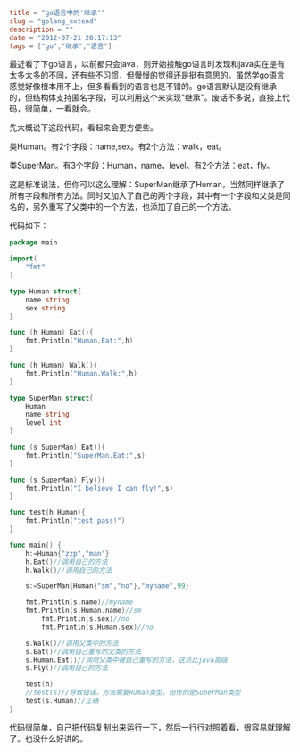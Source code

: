 ```toml
title = "go语言中的'继承'"
slug = "golang_extend"
description = ""
date = "2012-07-21 20:17:13"
tags = ["go","继承","语言"]
```

最近看了下go语言，以前都只会java，则开始接触go语言时发现和java实在是有太多太多的不同，还有些不习惯，但慢慢的觉得还是挺有意思的。虽然学go语言感觉好像根本用不上，但多看看别的语言也是不错的。go语言默认是没有继承的，但结构体支持匿名字段，可以利用这个来实现"继承"。废话不多说，直接上代码，很简单，一看就会。

先大概说下这段代码，看起来会更方便些。

类Human。有2个字段：name,sex。有2个方法：walk，eat。

类SuperMan。有3个字段：Human，name，level。有2个方法：eat，fly。

这是标准说法，但你可以这么理解：SuperMan继承了Human，当然同样继承了所有字段和所有方法。同时又加入了自己的两个字段，其中有一个字段和父类是同名的，另外重写了父类中的一个方法，也添加了自己的一个方法。

代码如下：

```go
package main 

import(
	"fmt"
)

type Human struct{
	name string
	sex string
}

func (h Human) Eat(){
	fmt.Println("Human.Eat:",h)
}

func (h Human) Walk(){
	fmt.Println("Human.Walk:",h)
}

type SuperMan struct{
	Human
	name string
	level int
}

func (s SuperMan) Eat(){
	fmt.Println("SuperMan.Eat:",s)
}

func (s SuperMan) Fly(){
	fmt.Println("I believe I can fly!",s)
}

func test(h Human){
	fmt.Println("test pass!")
}

func main() {
	h:=Human{"zzp","man"}
	h.Eat()//调用自己的方法
	h.Walk()//调用自己的方法

	s:=SuperMan{Human{"sm","no"},"myname",99}

	fmt.Println(s.name)//myname
	fmt.Println(s.Human.name)//sm
        fmt.Println(s.sex)//no
        fmt.Println(s.Human.sex)//no

	s.Walk()//调用父类中的方法
	s.Eat()//调用自己重写的父类的方法
	s.Human.Eat()//调用父类中被自己重写的方法，这点比java高级
	s.Fly()//调用自己的方法

	test(h)
	//test(s)//导致错误，方法需要Human类型，但传的是SuperMan类型
	test(s.Human)//正确
}
```

代码很简单，自己把代码复制出来运行一下，然后一行行对照着看，很容易就理解了。也没什么好讲的。
